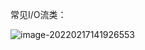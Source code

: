 常见I/O流类：

![image-20220217141926553](F:/workspace-2/exam-test/io%E6%B5%81/main.assets/image-20220217141926553.png)


